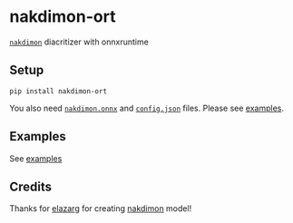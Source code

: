 # nakdimon-ort

[`nakdimon`](https://github.com/elazarg/nakdimon) diacritizer with onnxruntime

## Setup

```console
pip install nakdimon-ort
```

You also need [`nakdimon.onnx`](https://github.com/thewh1teagle/nakdimon-ort/releases/download/v0.1.0/nakdimon.onnx) and [`config.json`](https://github.com/thewh1teagle/nakdimon-ort/raw/main/assets/config.json) files. Please see [examples](examples). 

## Examples

See [examples](examples)

## Credits

Thanks for [elazarg](https://github.com/elazarg) for creating [nakdimon](https://github.com/elazarg/nakdimon) model!